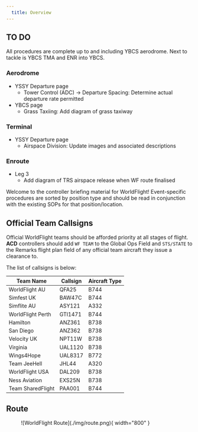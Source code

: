 ```yaml
---
  title: Overview
---
```


## TO DO
All procedures are complete up to and including YBCS aerodrome. Next to tackle is YBCS TMA and ENR into YBCS.

### Aerodrome
- YSSY Departure page
    - Tower Control (ADC) -> Departure Spacing: Determine actual departure rate permitted
- YBCS page
    - Grass Taxiing: Add diagram of grass taxiway

### Terminal
- YSSY Departure page
    - Airspace Division: Update images and associated descriptions

### Enroute
- Leg 3
    - Add diagram of TRS airspace release when WF route finalised

Welcome to the controller briefing material for WorldFlight! Event-specific procedures are sorted by position type and should be read in conjunction with the existing SOPs for that position/location.

## Official Team Callsigns
Official WorldFlight teams should be afforded priority at all stages of flight. **ACD** controllers should add `WF TEAM` to the Global Ops Field and `STS/STATE` to the Remarks flight plan field of any official team aircraft they issue a clearance to.

The list of callsigns is below:

| Team Name | Callsign | Aircraft Type |
| --------- | -------- | ------------- |
| WorldFlight AU | QFA25 | B744 |
| Simfest UK | BAW47C | B744 |
| Simflite AU | ASY121 | A332 |
| WorldFlight Perth | GTI1471 | B744 |
| Hamilton | ANZ361 | B738 |
| San Diego | ANZ362 | B738 |
| Velocity UK | NPT11W | B738 |
| Virginia | UAL1120 | B738 |
| Wings4Hope | UAL8317 | B772 |
| Team JeeHell | JHL44 | A320 |
| WorldFlight USA | DAL209 | B738 |
| Ness Aviation | EXS25N | B738 |
| Team SharedFlight | PAA001 | B744 |

## Route
<figure markdown>
![WorldFlight Route](./img/route.png){ width="800" }
</figure>